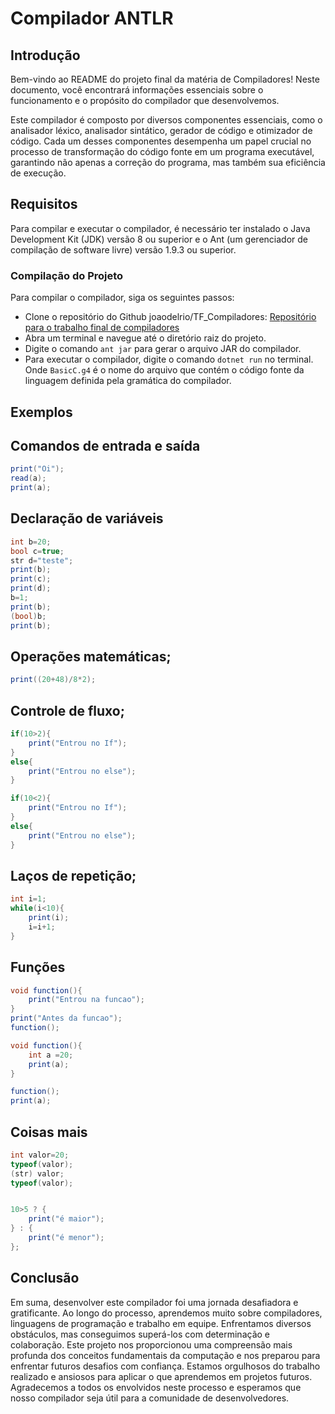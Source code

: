 # Compilador ANTLR

## Introdução

Bem-vindo ao README do projeto final da matéria de Compiladores! Neste documento, você encontrará informações essenciais sobre o funcionamento e o propósito do compilador que desenvolvemos.

Este compilador é composto por diversos componentes essenciais, como o analisador léxico, analisador sintático, gerador de código e otimizador de código. Cada um desses componentes desempenha um papel crucial no processo de transformação do código fonte em um programa executável, garantindo não apenas a correção do programa, mas também sua eficiência de execução.

## Requisitos

Para compilar e executar o compilador, é necessário ter instalado o Java Development Kit (JDK) versão 8 ou superior e o Ant (um gerenciador de compilação de software livre) versão 1.9.3 ou superior.

### Compilação do Projeto

Para compilar o compilador, siga os seguintes passos:
- Clone o repositório do Github joaodelrio/TF_Compiladores: [Repositório para o trabalho final de compiladores](https://github.com/joaodelrio/TF_Compiladores)
- Abra um terminal e navegue até o diretório raiz do projeto.
- Digite o comando `ant jar` para gerar o arquivo JAR do compilador.
- Para executar o compilador, digite o comando `dotnet run` no terminal. Onde `BasicC.g4` é o nome do arquivo que contém o código fonte da linguagem definida pela gramática do compilador.

## Exemplos

## Comandos de entrada e saída
```csharp
print("Oi");
read(a);
print(a);
```
## Declaração de variáveis
```csharp
int b=20;
bool c=true;
str d="teste";
print(b);
print(c);
print(d);
b=1;
print(b);
(bool)b;
print(b);
```
## Operações matemáticas;
```csharp
print((20+48)/8*2);
```
## Controle de fluxo;
```csharp
if(10>2){
    print("Entrou no If");
}
else{
    print("Entrou no else");
}

if(10<2){
    print("Entrou no If");
}
else{
    print("Entrou no else");
}
```
## Laços de repetição;
```csharp
int i=1;
while(i<10){
    print(i);
    i=i+1;
}
```
## Funções
```csharp
void function(){
    print("Entrou na funcao");
}
print("Antes da funcao");
function();

void function(){
    int a =20;
    print(a);
}

function();
print(a);
```
## Coisas mais
```csharp
int valor=20;
typeof(valor);
(str) valor;
typeof(valor);


10>5 ? {
    print("é maior");
} : {
    print("é menor");
};
```

## Conclusão
Em suma, desenvolver este compilador foi uma jornada desafiadora e gratificante. Ao longo do processo, aprendemos muito sobre compiladores, linguagens de programação e trabalho em equipe. Enfrentamos diversos obstáculos, mas conseguimos superá-los com determinação e colaboração. Este projeto nos proporcionou uma compreensão mais profunda dos conceitos fundamentais da computação
e nos preparou para enfrentar futuros desafios com confiança. Estamos orgulhosos do trabalho realizado e ansiosos para aplicar o que aprendemos em projetos futuros. Agradecemos a todos os envolvidos neste processo e esperamos que nosso compilador seja útil para a comunidade de desenvolvedores.
